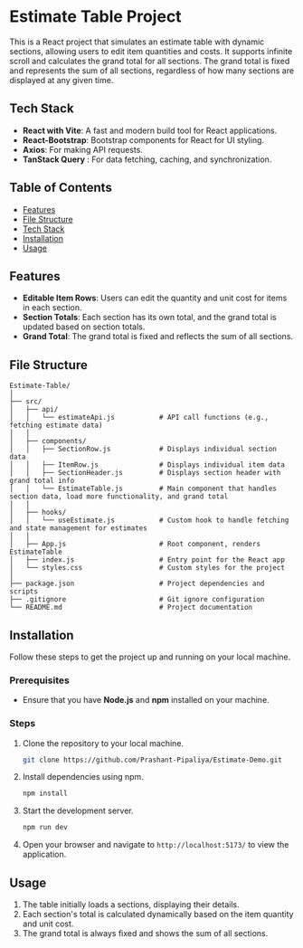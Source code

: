 # Estimate Table Project

This is a React project that simulates an estimate table with dynamic sections, allowing users to edit item quantities and costs. It supports infinite scroll and calculates the grand total for all sections. The grand total is fixed and represents the sum of all sections, regardless of how many sections are displayed at any given time.

## Tech Stack

- **React with Vite**: A fast and modern build tool for React applications.
- **React-Bootstrap**: Bootstrap components for React for UI styling.
- **Axios**: For making API requests.
- **TanStack Query** : For data fetching, caching, and synchronization.
  
## Table of Contents
- [Features](#features)
- [File Structure](#file-structure)
- [Tech Stack](#tech-stack)
- [Installation](#installation)
- [Usage](#usage)

## Features
- **Editable Item Rows**: Users can edit the quantity and unit cost for items in each section.
- **Section Totals**: Each section has its own total, and the grand total is updated based on section totals.
- **Grand Total**: The grand total is fixed and reflects the sum of all sections.

## File Structure

```
Estimate-Table/
│
├── src/
│   ├── api/
│   │   └── estimateApi.js           # API call functions (e.g., fetching estimate data)
│   │
│   ├── components/
│   │   ├── SectionRow.js            # Displays individual section data
│   │   ├── ItemRow.js               # Displays individual item data
│   │   ├── SectionHeader.js         # Displays section header with grand total info
│   │   └── EstimateTable.js         # Main component that handles section data, load more functionality, and grand total
│   │
│   ├── hooks/
│   │   └── useEstimate.js           # Custom hook to handle fetching and state management for estimates
│   │
│   ├── App.js                       # Root component, renders EstimateTable
│   ├── index.js                     # Entry point for the React app
│   └── styles.css                   # Custom styles for the project
│
├── package.json                     # Project dependencies and scripts
├── .gitignore                       # Git ignore configuration
└── README.md                        # Project documentation
```

## Installation

Follow these steps to get the project up and running on your local machine.

### Prerequisites
- Ensure that you have **Node.js** and **npm** installed on your machine.

### Steps

1. Clone the repository to your local machine.

   ```bash
   git clone https://github.com/Prashant-Pipaliya/Estimate-Demo.git
   ```

2. Install dependencies using npm.

   ```bash
   npm install
   ```

3. Start the development server.

   ```bash
   npm run dev
   ```

4. Open your browser and navigate to `http://localhost:5173/` to view the application.

## Usage

1. The table initially loads a sections, displaying their details.
3. Each section's total is calculated dynamically based on the item quantity and unit cost.
4. The grand total is always fixed and shows the sum of all sections.